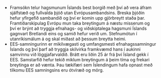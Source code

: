 - Framsókn telur hagsmunum Íslands best borgið með því að vera áfram sjálfstæð og fullvalda þjóð utan Evrópusambandsins. Breska þjóðin hefur yfirgefið sambandið og því er komin upp gjörbreytt staða þar. Framtíðarskipulag Evrópu mun taka breytingum á næstu misserum og því er brýnt að tryggja efnahags- og viðskiptalega hagsmuni Íslands gagnvart Bretlandi eins og samið hefur verið um. Stefnumótun í utanríkismálum á og skal miðast að þessum breytta heimi.
- EES-samningurinn er mikilvægasti og umfangsmesti efnahagssamningur Íslands og því þarf að tryggja skilvirka framkvæmd hans í aukinni samvinnu við löggjafarvaldið. Brátt eru liðin 25 ár frá því Ísland gekk í EES. Samstarfið hefur tekið miklum breytingum á þeim tíma og frekari breytinga er að vænta. Þau tækifæri sem Íslendingum hafa opnast með tilkomu EES samningsins eru ótvíræð og mörg.
